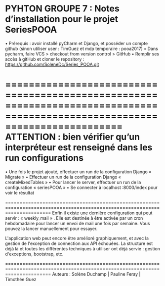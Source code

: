 PYHTON GROUPE 7 : Notes d’installation pour le projet SeriesPOOA
============================================================================================================================

•	Prérequis : avoir installé pyCharm et Django, et posséder un compte github (sinon utiliser user : TimGuez et mdp temporaire : pooa2017)
•	Dans pycharm, faire VCS > checkout from version control > GitHub
•	Remplir ses accès à gitHub et cloner le repository : https://github.com/SoleneDc/Series_POOA.git

============================================================================================================================
ATTENTION : bien vérifier qu’un interpréteur est renseigné dans les run configurations
============================================================================================================================

•	Une fois le projet ajouté, effectuer un run de la configuration Django « Migrate »
•	Effectuer un run de la configuration Django « createMixedTables »
•	Pour lancer le server, effectuer un run de la configuration « seriesPOOA »
•	Se connecter à localhost :8000/index pour voir le résultat


============================================================================================================================
Enfin il existe une dernière configuration qui peut servir : « weekly_mail » .
Elle est destinée à être activée par un cron hebdomadaire pour lancer un envoi de mail une fois par semaine.
Vous pouvez la lancer manuellement pour essayer.

L'application web peut encore être amélioré graphiquement, et avec la gestion de l'exception de connection aux API échouées.
La structure est déjà là et toutes les différentes techniques à utiliser ont déjà servie : gestion d'exceptions, bootstrap, etc.

============================================================================================================================
Auteurs : Solène Duchamp | Pauline Feray | Timothée Guez
